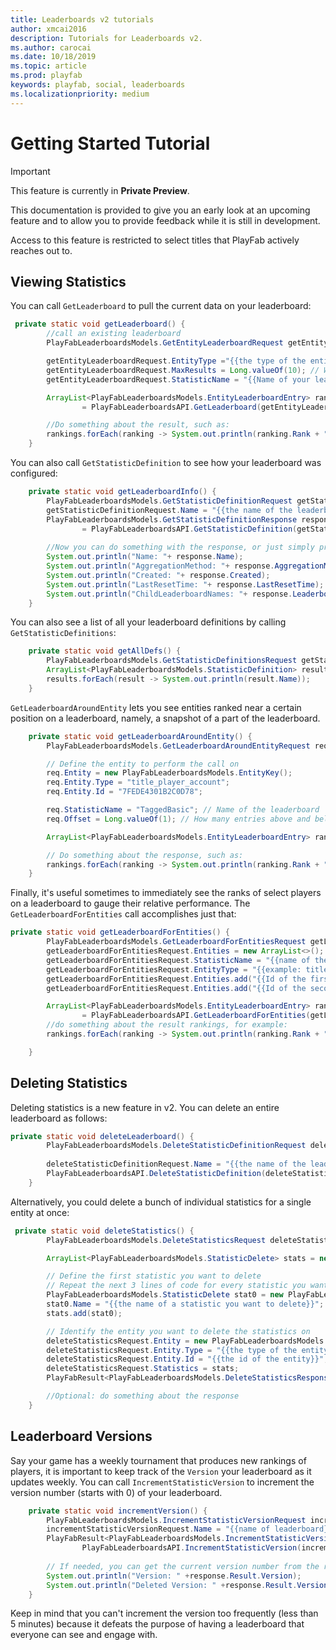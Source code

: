 ```yaml
---
title: Leaderboards v2 tutorials
author: xmcai2016
description: Tutorials for Leaderboards v2.
ms.author: carocai
ms.date: 10/18/2019
ms.topic: article
ms.prod: playfab
keywords: playfab, social, leaderboards
ms.localizationpriority: medium
---
```


# Getting Started Tutorial

> [!IMPORTANT]
> This feature is currently in **Private Preview**.  
>
> This documentation is provided to give you an early look at an upcoming feature and to allow you to provide feedback while it is still in development.  
>
> Access to this feature is restricted to select titles that PlayFab actively reaches out to.


## Viewing Statistics 
You can call `GetLeaderboard` to pull the current data on your leaderboard:
```Java
 private static void getLeaderboard() {
        //call an existing leaderboard
        PlayFabLeaderboardsModels.GetEntityLeaderboardRequest getEntityLeaderboardRequest = new PlayFabLeaderboardsModels.GetEntityLeaderboardRequest();

        getEntityLeaderboardRequest.EntityType ="{{the type of the entity}}"; // Example: title_player_account
        getEntityLeaderboardRequest.MaxResults = Long.valueOf(10); // Want to see maximum the top 10 statistics ranked on the leaderboard
        getEntityLeaderboardRequest.StatisticName = "{{Name of your leaderboard";

        ArrayList<PlayFabLeaderboardsModels.EntityLeaderboardEntry> rankings
                = PlayFabLeaderboardsAPI.GetLeaderboard(getEntityLeaderboardRequest).Result.Rankings;

        //Do something about the result, such as:
        rankings.forEach(ranking -> System.out.println(ranking.Rank + " " + ranking.Score));
    }
```
You can also call `GetStatisticDefinition` to see how your leaderboard was configured:
```java 
    private static void getLeaderboardInfo() {
        PlayFabLeaderboardsModels.GetStatisticDefinitionRequest getStatisticDefinitionRequest = new PlayFabLeaderboardsModels.GetStatisticDefinitionRequest();
        getStatisticDefinitionRequest.Name = "{{the name of the leaderboard}}"; //fill in the name of your leaderboard
        PlayFabLeaderboardsModels.GetStatisticDefinitionResponse response
                = PlayFabLeaderboardsAPI.GetStatisticDefinition(getStatisticDefinitionRequest).Result;
        
        //Now you can do something with the response, or just simply printing them out for testing purposes:
        System.out.println("Name: "+ response.Name);
        System.out.println("AggregationMethod: "+ response.AggregationMethod);
        System.out.println("Created: "+ response.Created);
        System.out.println("LastResetTime: "+ response.LastResetTime);
        System.out.println("ChildLeaderboardNames: "+ response.LeaderboardDefinition.ChildLeaderboardNames);
    }
```
You can also see a list of all your leaderboard definitions by calling `GetStatisticDefinitions`:
```java
    private static void getAllDefs() {
        PlayFabLeaderboardsModels.GetStatisticDefinitionsRequest getStatisticDefinitionsRequest = new PlayFabLeaderboardsModels.GetStatisticDefinitionsRequest();
        ArrayList<PlayFabLeaderboardsModels.StatisticDefinition> results = PlayFabLeaderboardsAPI.GetStatisticDefinitions(getStatisticDefinitionsRequest).Result.StatisticDefinitions;
        results.forEach(result -> System.out.println(result.Name));
    }
```
`GetLeaderboardAroundEntity` lets you see entities ranked near a certain position on a leaderboard, namely, a snapshot of a part of the leaderboard.

```java
    private static void getLeaderboardAroundEntity() {
        PlayFabLeaderboardsModels.GetLeaderboardAroundEntityRequest req = new PlayFabLeaderboardsModels.GetLeaderboardAroundEntityRequest();

        // Define the entity to perform the call on
        req.Entity = new PlayFabLeaderboardsModels.EntityKey();
        req.Entity.Type = "title_player_account";
        req.Entity.Id = "7FEDE4301B2C0D78";

        req.StatisticName = "TaggedBasic"; // Name of the leaderboard
        req.Offset = Long.valueOf(1); // How many entries above and below the current position of the entity on the ranking

        ArrayList<PlayFabLeaderboardsModels.EntityLeaderboardEntry> rankings = PlayFabLeaderboardsAPI.GetLeaderboardAroundEntity(req).Result.Rankings;

        // Do something about the response, such as:
        rankings.forEach(ranking -> System.out.println(ranking.Rank + " " + ranking.Score));
    }
```

Finally, it's useful sometimes to immediately see the ranks of select players on a leaderboard to gauge their relative performance. The `GetLeaderboardForEntities` call accomplishes just that:

```java
private static void getLeaderboardForEntities() {
        PlayFabLeaderboardsModels.GetLeaderboardForEntitiesRequest getLeaderboardForEntitiesRequest = new PlayFabLeaderboardsModels.GetLeaderboardForEntitiesRequest();
        getLeaderboardForEntitiesRequest.Entities = new ArrayList<>();
        getLeaderboardForEntitiesRequest.StatisticName = "{{name of the leaderboard}}";
        getLeaderboardForEntitiesRequest.EntityType = "{{example: title_player_account}}";
        getLeaderboardForEntitiesRequest.Entities.add("{{Id of the first entity}}"); //example: F8A6093F4730C1B4
        getLeaderboardForEntitiesRequest.Entities.add("{{Id of the second entity}}"); //repeat this line for more entities if needed

        ArrayList<PlayFabLeaderboardsModels.EntityLeaderboardEntry> rankings
                = PlayFabLeaderboardsAPI.GetLeaderboardForEntities(getLeaderboardForEntitiesRequest).Result.Rankings;
        //do something about the result rankings, for example:
        rankings.forEach(ranking -> System.out.println(ranking.Rank + " " + ranking.Score));

    }
```

## Deleting Statistics

Deleting statistics is a new feature in v2. You can delete an entire leaderboard as follows: 
```Java
private static void deleteLeaderboard() {
        PlayFabLeaderboardsModels.DeleteStatisticDefinitionRequest deleteStatisticDefinitionRequest = new PlayFabLeaderboardsModels.DeleteStatisticDefinitionRequest();
    
        deleteStatisticDefinitionRequest.Name = "{{the name of the leaderboard to delete}}";
        PlayFabLeaderboardsAPI.DeleteStatisticDefinition(deleteStatisticDefinitionRequest);
    }
```


Alternatively, you could delete a bunch of individual statistics for a single entity at once:

```Java
 private static void deleteStatistics() {
        PlayFabLeaderboardsModels.DeleteStatisticsRequest deleteStatisticsRequest = new PlayFabLeaderboardsModels.DeleteStatisticsRequest();

        ArrayList<PlayFabLeaderboardsModels.StatisticDelete> stats = new ArrayList<>();

        // Define the first statistic you want to delete
        // Repeat the next 3 lines of code for every statistic you want to delete
        PlayFabLeaderboardsModels.StatisticDelete stat0 = new PlayFabLeaderboardsModels.StatisticDelete();
        stat0.Name = "{{the name of a statistic you want to delete}}";
        stats.add(stat0);

        // Identify the entity you want to delete the statistics on
        deleteStatisticsRequest.Entity = new PlayFabLeaderboardsModels.EntityKey();
        deleteStatisticsRequest.Entity.Type = "{{the type of the entity}}"; // Example: title_player_account
        deleteStatisticsRequest.Entity.Id = "{{the id of the entity}}"; //Example: D0B9D3D19E9A5557
        deleteStatisticsRequest.Statistics = stats;
        PlayFabResult<PlayFabLeaderboardsModels.DeleteStatisticsResponse> response = PlayFabLeaderboardsAPI.DeleteStatistics(deleteStatisticsRequest);

        //Optional: do something about the response
    }
```

## Leaderboard Versions
Say your game has a weekly tournament that produces new rankings of players, it is important to keep track of the `Version` your leaderboard as it updates weekly. You can call `IncrementStatisticVersion` to increment the version number (starts with 0) of your leaderboard. 
```java
    private static void incrementVersion() {
        PlayFabLeaderboardsModels.IncrementStatisticVersionRequest incrementStatisticVersionRequest = new PlayFabLeaderboardsModels.IncrementStatisticVersionRequest();
        incrementStatisticVersionRequest.Name = "{{name of leaderboard}}";
        PlayFabResult<PlayFabLeaderboardsModels.IncrementStatisticVersionResponse> response =
                PlayFabLeaderboardsAPI.IncrementStatisticVersion(incrementStatisticVersionRequest);
        
        // If needed, you can get the current version number from the response
        System.out.println("Version: " +response.Result.Version);
        System.out.println("Deleted Version: " +response.Result.VersionToBeDeleted);
    }
```
Keep in mind that you can't increment the version too frequently (less than 5 minutes) because it defeats the purpose of having a leaderboard that everyone can see and engage with. 